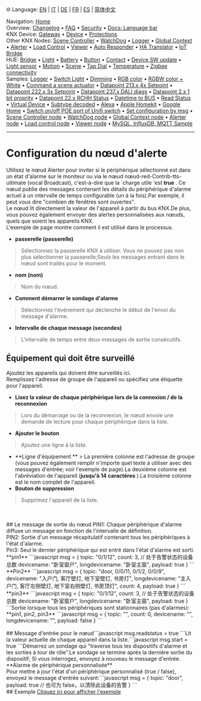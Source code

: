 🌐 Language: [EN](/node-red-contrib-knx-ultimate/wiki/Alerter-Configuration) | [IT](/node-red-contrib-knx-ultimate/wiki/it-Alerter-Configuration) | [DE](/node-red-contrib-knx-ultimate/wiki/de-Alerter-Configuration) | [FR](/node-red-contrib-knx-ultimate/wiki/fr-Alerter-Configuration) | [ES](/node-red-contrib-knx-ultimate/wiki/es-Alerter-Configuration) | [简体中文](/node-red-contrib-knx-ultimate/wiki/zh-CN-Alerter-Configuration)
<!-- NAV START -->
Navigation: [Home](https://supergiovane.github.io/node-red-contrib-knx-ultimate/wiki/Home)  
Overview: [Changelog](https://github.com/Supergiovane/node-red-contrib-knx-ultimate/blob/master/CHANGELOG.md) • [FAQ](https://supergiovane.github.io/node-red-contrib-knx-ultimate/wiki/FAQ-Troubleshoot) • [Security](https://supergiovane.github.io/node-red-contrib-knx-ultimate/wiki/SECURITY) • [Docs: Language bar](https://supergiovane.github.io/node-red-contrib-knx-ultimate/wiki/Docs-Language-Bar)  
KNX Device: [Gateway](https://supergiovane.github.io/node-red-contrib-knx-ultimate/wiki/Gateway-configuration) • [Device](https://supergiovane.github.io/node-red-contrib-knx-ultimate/wiki/Device) • [Protections](https://supergiovane.github.io/node-red-contrib-knx-ultimate/wiki/Protections)  
Other KNX Nodes: [Scene Controller](https://supergiovane.github.io/node-red-contrib-knx-ultimate/wiki/SceneController-Configuration) • [WatchDog](https://supergiovane.github.io/node-red-contrib-knx-ultimate/wiki/WatchDog-Configuration) • [Logger](https://supergiovane.github.io/node-red-contrib-knx-ultimate/wiki/Logger-Configuration) • [Global Context](https://supergiovane.github.io/node-red-contrib-knx-ultimate/wiki/GlobalVariable) • [Alerter](https://supergiovane.github.io/node-red-contrib-knx-ultimate/wiki/Alerter-Configuration) • [Load Control](https://supergiovane.github.io/node-red-contrib-knx-ultimate/wiki/LoadControl-Configuration) • [Viewer](https://supergiovane.github.io/node-red-contrib-knx-ultimate/wiki/knxUltimateViewer) • [Auto Responder](https://supergiovane.github.io/node-red-contrib-knx-ultimate/wiki/KNXAutoResponder) • [HA Translator](https://supergiovane.github.io/node-red-contrib-knx-ultimate/wiki/HATranslator) • [IoT Bridge](https://supergiovane.github.io/node-red-contrib-knx-ultimate/wiki/IoT-Bridge-Configuration)  
HUE: [Bridge](https://supergiovane.github.io/node-red-contrib-knx-ultimate/wiki/HUE+Bridge+configuration) • [Light](https://supergiovane.github.io/node-red-contrib-knx-ultimate/wiki/HUE+Light) • [Battery](https://supergiovane.github.io/node-red-contrib-knx-ultimate/wiki/HUE+Battery) • [Button](https://supergiovane.github.io/node-red-contrib-knx-ultimate/wiki/HUE+Button) • [Contact](https://supergiovane.github.io/node-red-contrib-knx-ultimate/wiki/HUE+Contact+sensor) • [Device SW update](https://supergiovane.github.io/node-red-contrib-knx-ultimate/wiki/HUE+Device+software+update) • [Light sensor](https://supergiovane.github.io/node-red-contrib-knx-ultimate/wiki/HUE+Light+sensor) • [Motion](https://supergiovane.github.io/node-red-contrib-knx-ultimate/wiki/HUE+Motion) • [Scene](https://supergiovane.github.io/node-red-contrib-knx-ultimate/wiki/HUE+Scene) • [Tap Dial](https://supergiovane.github.io/node-red-contrib-knx-ultimate/wiki/HUE+Tapdial) • [Temperature](https://supergiovane.github.io/node-red-contrib-knx-ultimate/wiki/HUE+Temperature+sensor) • [Zigbee connectivity](https://supergiovane.github.io/node-red-contrib-knx-ultimate/wiki/HUE+Zigbee+connectivity)  
Samples: [Logger](https://supergiovane.github.io/node-red-contrib-knx-ultimate/wiki/Logger-Sample) • [Switch Light](https://supergiovane.github.io/node-red-contrib-knx-ultimate/wiki/-Sample---Switch-light) • [Dimming](https://supergiovane.github.io/node-red-contrib-knx-ultimate/wiki/-Sample---Dimming) • [RGB color](https://supergiovane.github.io/node-red-contrib-knx-ultimate/wiki/-Sample---RGB-Color) • [RGBW color + White](https://supergiovane.github.io/node-red-contrib-knx-ultimate/wiki/-Sample---RGBW-Color-plus-White) • [Command a scene actuator](https://supergiovane.github.io/node-red-contrib-knx-ultimate/wiki/-Sample---Control-a-scene-actuator) • [Datapoint 213.x 4x Setpoint](https://supergiovane.github.io/node-red-contrib-knx-ultimate/wiki/-Sample---DPT213) • [Datapoint 222.x 3x Setpoint](https://supergiovane.github.io/node-red-contrib-knx-ultimate/wiki/-Sample---DPT222) • [Datapoint 237.x DALI diags](https://supergiovane.github.io/node-red-contrib-knx-ultimate/wiki/-Sample---DPT237) • [Datapoint 2.x 1 bit proprity](https://supergiovane.github.io/node-red-contrib-knx-ultimate/wiki/-Sample---DPT2) • [Datapoint 22.x RCHH Status](https://supergiovane.github.io/node-red-contrib-knx-ultimate/wiki/-Sample---DPT22) • [Datetime to BUS](https://supergiovane.github.io/node-red-contrib-knx-ultimate/wiki/-Sample---DateTime-to-BUS) • [Read Status](https://supergiovane.github.io/node-red-contrib-knx-ultimate/wiki/-Sample---Read-value-from-Device) • [Virtual Device](https://supergiovane.github.io/node-red-contrib-knx-ultimate/wiki/-Sample---Virtual-Device) • [Subtype decoded](https://supergiovane.github.io/node-red-contrib-knx-ultimate/wiki/-Sample---Subtype) • [Alexa](https://supergiovane.github.io/node-red-contrib-knx-ultimate/wiki/-Sample---Alexa) • [Apple Homekit](https://supergiovane.github.io/node-red-contrib-knx-ultimate/wiki/-Sample---Apple-Homekit) • [Google Home](https://supergiovane.github.io/node-red-contrib-knx-ultimate/wiki/-Sample---Google-Assistant) • [Switch on/off POE port of Unifi switch](https://supergiovane.github.io/node-red-contrib-knx-ultimate/wiki/-Sample---UnifiPOE) • [Set configuration by msg](https://supergiovane.github.io/node-red-contrib-knx-ultimate/wiki/-Sample-setConfig) • [Scene Controller node](https://supergiovane.github.io/node-red-contrib-knx-ultimate/wiki/Sample-Scene-Node) • [WatchDog node](https://supergiovane.github.io/node-red-contrib-knx-ultimate/wiki/-Sample---WatchDog) • [Global Context node](https://supergiovane.github.io/node-red-contrib-knx-ultimate/wiki/SampleGlobalContextNode) • [Alerter node](https://supergiovane.github.io/node-red-contrib-knx-ultimate/wiki/SampleAlerter) • [Load control node](https://supergiovane.github.io/node-red-contrib-knx-ultimate/wiki/SampleLoadControl) • [Viewer node](https://supergiovane.github.io/node-red-contrib-knx-ultimate/wiki/knxUltimateViewer) • [MySQL, InfluxDB, MQTT Sample](https://supergiovane.github.io/node-red-contrib-knx-ultimate/wiki/Sample-KNX2MQTT-KNX2MySQL-KNX2InfluxDB)
<!-- NAV END -->
---
# Configuration du nœud d'alerte
Utilisez le nœud Alerter pour inviter si le périphérique sélectionné est dans un état d'alarme sur le moniteur ou via le nœud nœud-red-Contrib-tts-ultimate (vocal Broadcast), c'est-à-dire que la `charge utile 'est **true** .
Ce nœud publie des messages contenant les détails du périphérique d'alarme actuel à un intervalle de temps configurable (un à la fois).Par exemple, il peut vous dire "combien de fenêtres sont ouvertes".<br/>
Le nœud lit directement la valeur de l'appareil à partir du bus KNX.De plus, vous pouvez également envoyer des alertes personnalisées aux nœuds, quels que soient les appareils KNX.<br/>
L'exemple de page montre comment il est utilisé dans le processus.<br/>
- **passerelle (passerelle)**
> Sélectionnez la passerelle KNX à utiliser. Vous ne pouvez pas non plus sélectionner la passerelle;Seuls les messages entrant dans le nœud sont traités pour le moment.
- **nom (nom)**
> Nom du nœud.
- **Comment démarrer le sondage d'alarme**
> Sélectionnez l'événement qui déclenche le début de l'envoi du message d'alarme.
- **Intervalle de chaque message (secondes)**
> L'intervalle de temps entre deux messages de sortie consécutifs.
## Équipement qui doit être surveillé
Ajoutez les appareils qui doivent être surveillés ici.<br/>
Remplissez l'adresse de groupe de l'appareil ou spécifiez une étiquette pour l'appareil.<br/>
- **Lisez la valeur de chaque périphérique lors de la connexion / de la reconnexion**
> Lors du démarrage ou de la reconnexion, le nœud envoie une demande de lecture pour chaque périphérique dans la liste.
- **Ajouter le bouton**
> Ajoutez une ligne à la liste.
- **Ligne d'équipement ** > La première colonne est l'adresse de groupe (vous pouvez également remplir n'importe quel texte à utiliser avec des messages d'entrée; voir l'exemple de page).La deuxième colonne est l'abréviation de l'appareil (**jusqu'à 14 caractères** ).La troisième colonne est le nom complet de l'appareil.
- **Bouton de suppression**
> Supprimez l'appareil de la liste.
<br/>
<br/>
## Le message de sortie du nœud
PIN1: Chaque périphérique d'alarme diffuse un message en fonction de l'intervalle de définition.<br/>
PIN2: Sortie d'un message récapitulatif contenant tous les périphériques à l'état d'alarme.<br/>
Pin3: Seul le dernier périphérique qui est entré dans l'état d'alarme est sorti.<br/>
**pin1** ```javascript
msg = {
  topic: "0/1/12",
  count: 3, // 处于告警状态的设备总数
  devicename: "卧室窗户",
  longdevicename: "卧室主窗",
  payload: true
}
``` **Pin2** ```javascript
msg = {
  topic: "door, 0/0/11, 0/1/2, 0/0/9",
  devicename: "入户门, 客厅壁灯, 地下室壁灯, 书房灯",
  longdevicename: "主入户门, 客厅左侧壁灯, 地下室右侧壁灯, 书房顶灯",
  count: 4,
  payload: true
}
``` **pin3** ```javascript
msg = {
  topic: "0/1/12",
  count: 3, // 处于告警状态的设备总数
  devicename: "卧室窗户",
  longdevicename: "卧室主窗",
  payload: true
}
```Sortie lorsque tous les périphériques sont stationnaires (pas d'alarmes):
**pin1, pin2, pin3** ```javascript
msg = {
  topic: "",
  count: 0,
  devicename: "",
  longdevicename: "",
  payload: false
}
```<br/>
<br/>
## Message d'entrée pour le nœud```javascript
msg.readstatus = true
```Lit la valeur actuelle de chaque appareil dans la liste.```javascript
msg.start = true
```Démarrez un sondage qui "traverse tous les dispositifs d'alarme et les sorties à tour de rôle".Le sondage se termine après la dernière sortie du dispositif; Si vous interrogez, envoyez à nouveau le message d'entrée.
<br/>
**Alarme de périphérique personnalisée** <br/>
Pour mettre à jour l'état d'un périphérique personnalisé (true / false), envoyez le message d'entrée suivant:```javascript
msg = {
  topic: "door",
  payload: true // 也可为 false，以清除此设备的告警
}
```<br/>
## Exemple
<a href = "/node-red-contrib-knx-ultimate/wiki/Samplealerter"> Cliquez ici pour afficher l'exemple </a>
<br/>
<br/>
<br/>
